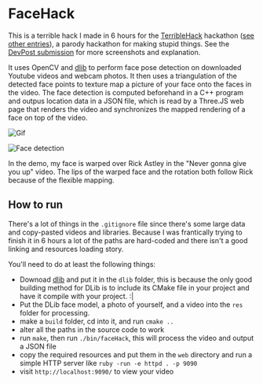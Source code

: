 # FaceHack

This is a terrible hack I made in 6 hours for the [TerribleHack](http://terriblehack.website/) hackathon ([see other entries](http://terriblehack.devpost.com/submissions)), a parody hackathon for making stupid things. See the [DevPost submission](http://devpost.com/software/facehack) for more screenshots and explanation.

It uses OpenCV and [dlib](http://blog.dlib.net/2014/08/real-time-face-pose-estimation.html) to perform face pose detection on downloaded Youtube videos and webcam photos. It then uses a triangulation of the detected face points to texture map a picture of your face onto the faces in the video. The face detection is computed beforehand in a C++ program and outpus location data in a JSON file, which is read by a Three.JS web page that renders the video and synchronizes the mapped rendering of a face on top of the video.

![Gif](http://i.imgur.com/0geqsOU.gif)

![Face detection](http://i.imgur.com/w7lfLjW.png)

In the demo, my face is warped over Rick Astley in the "Never gonna give you up" video.
The lips of the warped face and the rotation both follow Rick because of the flexible mapping.

## How to run

There's a lot of things in the `.gitignore` file since there's some large data and copy-pasted videos and libraries.
Because I was frantically trying to finish it in 6 hours a lot of the paths are hard-coded and there isn't a good linking and resources loading story.

You'll need to do at least the following things:
- Downoad [dlib](http://dlib.net/) and put it in the `dlib` folder, this is because the only good building method for DLib is to include its CMake file in your project and have it compile with your project. :|
- Put the DLib face model, a photo of yourself, and a video into the `res` folder for processing.
- make a `build` folder, cd into it, and run `cmake ..`
- alter all the paths in the source code to work
- run `make`, then run `./bin/faceHack`, this will process the video and output a JSON file
- copy the required resources and put them in the `web` directory and run a simple HTTP server like `ruby -run -e httpd . -p 9090`
- visit `http://localhost:9090/` to view your video

